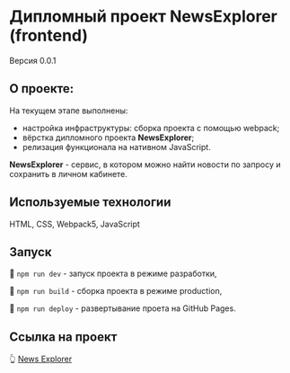 # Дипломный проект NewsExplorer (frontend)

Версия 0.0.1


## О проекте:
На текущем этапе выполнены: 
- настройка инфраструктуры: сборка проекта с помощью webpack;
- вёрстка дипломного проекта **NewsExplorer**;
- релизация функционала на нативном JavaScript.


**NewsExplorer** - сервис, в котором можно найти новости по запросу и сохранить в личном кабинете. 


## Используемые технологии
HTML, CSS, Webpack5, JavaScript  


## Запуск
:pushpin: `npm run dev` - запуск проекта в режиме разработки, 

:pushpin: `npm run build` - сборка проекта в режиме production, 

:pushpin: `npm run deploy` - развертывание проета на GitHub Pages.


## Ссылка на проект
:point_up_2: [News Explorer](https://ai-small.github.io/news-explorer-frontend/)


